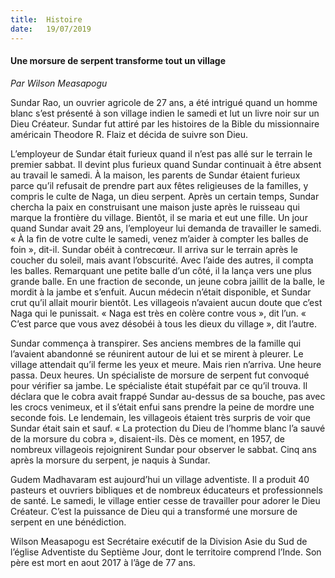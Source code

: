 ```yaml
---
title:  Histoire
date:   19/07/2019
---
```


#### Une morsure de serpent transforme tout un village

_Par Wilson Measapogu_

Sundar Rao, un ouvrier agricole de 27 ans, a été intrigué quand un homme blanc s’est présenté à son village indien le samedi et lut un livre noir sur un Dieu Créateur. Sundar fut attiré par les histoires de la Bible du missionnaire américain Theodore R. Flaiz et décida de suivre son Dieu.

L’employeur de Sundar était furieux quand il n’est pas allé sur le terrain le premier sabbat. Il devint plus furieux quand Sundar continuait à être absent au travail le samedi. À la maison, les parents de Sundar étaient furieux parce qu’il refusait de prendre part aux fêtes religieuses de la familles, y compris le culte de Naga, un dieu serpent. Après un certain temps, Sundar chercha la paix en construisant une maison juste après le ruisseau qui marque la frontière du village. Bientôt, il se maria et eut une fille. Un jour quand Sundar avait 29 ans, l’employeur lui demanda de travailler le samedi. « À la fin de votre culte le samedi, venez m’aider à compter les balles de foin », dit-il. Sundar obéit à contrecœur. Il arriva sur le terrain après le coucher du soleil, mais avant l’obscurité. Avec l’aide des autres, il compta les balles. Remarquant une petite balle d’un côté, il la lança vers une plus grande balle. En une fraction de seconde, un jeune cobra jaillit de la balle, le mordit à la jambe et s’enfuit. Aucun médecin n’était disponible, et Sundar crut qu’il allait mourir bientôt. Les villageois n’avaient aucun doute que c’est Naga qui le punissait. « Naga est très en colère contre vous », dit l’un. « C’est parce que vous avez désobéi à tous les dieux du village », dit l’autre.

Sundar commença à transpirer. Ses anciens membres de la famille qui l’avaient abandonné se réunirent autour de lui et se mirent à pleurer. Le village attendait qu’il ferme les yeux et meure. Mais rien n’arriva. Une heure passa. Deux heures. Un spécialiste de morsure de serpent fut convoqué pour vérifier sa jambe. Le spécialiste était stupéfait par ce qu’il trouva. Il déclara que le cobra avait frappé Sundar au-dessus de sa bouche, pas avec les crocs venimeux, et il s’était enfui sans prendre la peine de mordre une seconde fois. Le lendemain, les villageois étaient très surpris de voir que Sundar était sain et sauf. « La protection du Dieu de l’homme blanc l’a sauvé de la morsure du cobra », disaient-ils. Dès ce moment, en 1957, de nombreux villageois rejoignirent Sundar pour observer le sabbat. Cinq ans après la morsure du serpent, je naquis à Sundar.

Gudem Madhavaram est aujourd’hui un village adventiste. Il a produit 40 pasteurs et ouvriers bibliques et de nombreux éducateurs et professionnels de santé. Le samedi, le village entier cesse de travailler pour adorer le Dieu Créateur. C’est la puissance de Dieu qui a transformé une morsure de serpent en une bénédiction.

Wilson Measapogu est Secrétaire exécutif de la Division Asie du Sud de l’église Adventiste du Septième Jour, dont le territoire comprend l’Inde. Son père est mort en aout 2017 à l’âge de 77 ans.